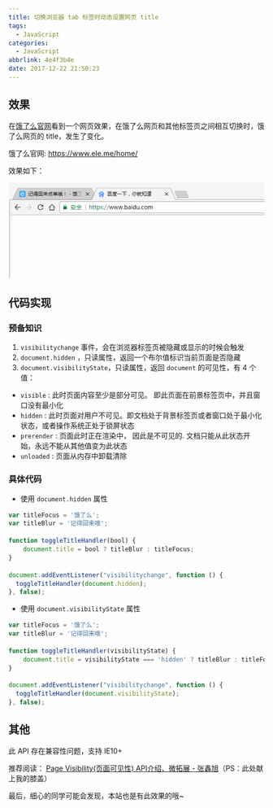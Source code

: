 ```yaml
---
title: 切换浏览器 tab 标签时动态设置网页 title
tags:
  - JavaScript
categories:
  - JavaScript
abbrlink: 4e4f3b4e
date: 2017-12-22 21:50:23
---
```


## 效果
在[饿了么官网](https://www.ele.me/home/)看到一个网页效果，在饿了么网页和其他标签页之间相互切换时，饿了么网页的 title，发生了变化。

饿了么官网: https://www.ele.me/home/

效果如下：

![](/images/change-title.gif)


## 代码实现

### 预备知识
1. `visibilitychange` 事件，会在浏览器标签页被隐藏或显示的时候会触发
2. `document.hidden` ，只读属性，返回一个布尔值标识当前页面是否隐藏
3. `document.visibilityState`，只读属性，返回 `document` 的可见性，有 4 个值：
  + `visible` : 此时页面内容至少是部分可见。 即此页面在前景标签页中，并且窗口没有最小化
  + `hidden` : 此时页面对用户不可见。即文档处于背景标签页或者窗口处于最小化状态，或者操作系统正处于锁屏状态
  + `prerender` : 页面此时正在渲染中， 因此是不可见的. 文档只能从此状态开始，永远不能从其他值变为此状态
  + `unloaded` : 页面从内存中卸载清除

### 具体代码
+ 使用 `document.hidden` 属性
```js
var titleFocus = '饿了么';
var titleBlur = '记得回来哦';

function toggleTitleHandler(bool) {
    document.title = bool ? titleBlur : titleFocus;
}

document.addEventListener("visibilitychange", function () {
  toggleTitleHandler(document.hidden);
}, false);
```
+ 使用 `document.visibilityState` 属性
```js
var titleFocus = '饿了么';
var titleBlur = '记得回来哦';

function toggleTitleHandler(visibilityState) {
    document.title = visibilityState === 'hidden' ? titleBlur : titleFocus;
}

document.addEventListener("visibilitychange", function () {
  toggleTitleHandler(document.visibilityState);
}, false);
```

## 其他

  此 API 存在兼容性问题，支持 IE10+ 

  推荐阅读： [Page Visibility(页面可见性) API介绍、微拓展 - 张鑫旭](http://www.zhangxinxu.com/wordpress/?p=2790)（PS：此处献上我的膝盖）

  最后，细心的同学可能会发现，本站也是有此效果的哦~